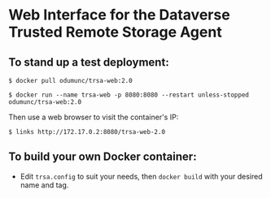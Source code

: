 # Web Interface for the Dataverse Trusted Remote Storage Agent

## To stand up a test deployment:

	$ docker pull odumunc/trsa-web:2.0
	
	$ docker run --name trsa-web -p 8080:8080 --restart unless-stopped odumunc/trsa-web:2.0
	
Then use a web browser to visit the container's IP:

	$ links http://172.17.0.2:8080/trsa-web-2.0
	
	
## To build your own Docker container:

* Edit `trsa.config` to suit your needs, then `docker build` with your desired name and tag.
